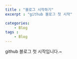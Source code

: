 ```yaml
---
title : "블로그 시작하기"
excerpt : "github 블로그 첫 시작"

categories:
    - Blog
tags :
    - Blog
---
```


github 블로그 첫 시작입니다.~